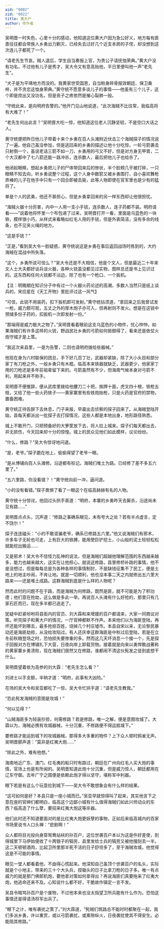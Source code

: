 ```yaml
---
aid: "0002"
zid: "0022"
title: 黄大户
author: 吹牛者
---
```


吴明晋一时失色，心里十分的感动，他知道这位黄大户因为急公好义，地方每有匪患往往都会带族人乡勇出力剿灭，已经失去过好几个近支本房的子侄，却没想到这次连儿子都死了一个。

“请老先生节哀。贼人退后，学生自当奏报上官，为贵公子请抚恤荣典。”黄大户没有功名，不过他有儿子是秀才，吴大令又有意高抬他，平日里便叫他一声“老先生”。

“犬子是为平靖地方而没的。我黄家世受国恩，自当粉身碎骨报效朝廷、保卫桑梓，并不贪恋这恤身荣典。”黄守统不愿意多谈儿子的事情——他虽有三个儿子，这个即是庶出又没功名，但是丧子之疼依然是摧心裂肺一般。

“守统此来，是向明府告警的。”他开门见山地说道，“此次海贼不比往常，我临高将有大难了！”

“老先生何出此言？”吴明晋大吃一惊，他知道这位老人沉静坚韧，不是空口大话之人。

黄守统便把昨日他儿子带着十来个乡勇在百人头滩附近伏击三个海贼探子的情况说了一遍。他自己虽没参加，但是逃回来的乡勇的描述让他十分吃惊，一轮弓箭袭击只射倒一个，虽说老话三箭不如一刀，乡勇用的弓又不好，但是对方身无甲胄，二个大汉都中了七八箭还能一路冲杀，连杀数人，最后把他儿子也给杀了。

他闭起眼睛，想起乡勇把儿子的尸体带回来后的惨状，半个脸颊几乎被打碎，一只眼睛不知去向，听乡勇说整个过程，这个人身中数箭又被乡勇围打，自小喜欢舞枪弄棒的儿子在他手中只有一个回合即被击毙，此等人物即使在官军里也是少有的猛将了。

单是个人的武勇，他还不甚担心，但是乡勇拿回来的另一样东西却让他很担忧。

“海贼火器十分厉害，内中一人用一支小手铳，连杀数人，连子药都不装。明府请看——”说着他将怀里一个布包递了过来，吴明晋打开一看，里面是乌蓝色的一块铁，模样很小巧，从样式来看略似红毛人用的手铳，但是外表简洁，没有多余的线条，也不见夹火绳的地方。

“这是手铳？”

“正是，”看到吴大令一脸疑惑，黄守统说这是乡勇在事后返回战场时拣到的，大约海贼在混战中所失落。

“这个，乡勇所说可信么？”吴大令还是不大相信，他是个文人，但是最近二十年来文人士大夫都好谈兵谈火器，各种火铳虽没都见过实物，图样总还是书上见识过的。这东西和任何火铳都不沾边，除了也有一个枪口、一个扳机。

【注：明晚期在知识分子中有过一个火器火药论述的高潮，多数人当然只是纸上谈兵的，宋应星在《天工开物》里批评过这一风气】

“可信，此铳不用装药，扣下扳机即可发射。”黄守统拈须道，“拿回来之后我曾试发一枪，威力颇可观，五丈之外的厚木炮子亦可入，但再射则不发火。想是在这铳中预储多份子药的，扣扳机一次即发射一份。”

“那端得是威力极大之物了。”吴明晋看着眼前这支乌蓝色的小物件，忧心忡忡。如果海贼们有许多这样的火铳，野战民壮乡勇的弓箭如何抵御得了，看来还是依仗火炮守城才是上策。

“我这次来县里，一是为告警，二则也请明府拨给些器械。”

他现在身为六村联保的团总，手下好几百丁壮，武器却紧缺，除了大小头目和部分家丁有刀枪之外，一般乡勇只有木棍。临高本来铁器就缺乏，武器更少，他家家丁用的刀枪还是多年前祖辈留下来的。弓箭虽然有不少，但海南气候本身对弓箭不利，用起来并不称手。

吴明晋不便推辞，便从武库里拨给他腰刀二十把，挨牌十面，虎叉四十根，铁枪五枝，又给了他一些火药铁子——黄家寨里有些铁炮抬枪，只是火药是官府的禁物，置备困难。

黄守统正待告辞下去休息，门子来报，早晨出去侦察的探子回来了。从海贼登陆开始，县每天都派出一批探子去打探情况，这些人都是本地出身，地形路径熟悉。

城上不敢开门，只把预备好的大箩筐放下去，将人拉上城来。探子们每天都出去，并无损伤，今天回来却十分的惊惶。城上的民众见他们如此模样，议论纷纷。

“什么，修路？”吴大令惊讶地问道。

“是，老爷。”探子跪在地上，偷偷得望了老爷一眼。

“是从博铺向百人头滩修。沿途都有标记。海贼们堆土为路。已经修了差不多五六里了。”

“五六里路，你没看错？！”黄守统向前一冲，逼问道。

“小的没有看错。”探子畏惧了看了一眼这个在临高赫赫有名的人物。

黄守统十分惊诧，他回过头拱手禀道：“明府，本寨的乡勇昨天去厮杀，沿途尚未见有路……”

吴明晋点点头，沉声道：“修路之事确系眼见，未有夸大之处？若有半点虚言，定不饶尔！”

探子连连磕头：“小的不敢诓骗老爷，确系已修路五六里。”他又说海贼们有邪术，许多车子无轮也可走，上有巨大的铁膊，能用使巨铲挖土，小山般的泥土轻轻松松就能挖出搬运……

又是邪术！吴大令不信怪力乱神的说法，但是海贼们超越他理解范围的东西越来越多，能力也越来越大，这实在让他担心。就说这修路，县里修桥补路的事情，他不是没想过，但是每每总是为各种各样的事情制肘，不是缺钱征集不了民工，便是土地上的地主吵闹，不肯让地。就是一切顺利，他也没本事二天之内就修出五六里大路来——还是堆土成路。这群海贼到底是什么样的人物呢？

然而此时的问题不在于路，而是海贼为何修路，既然是匪，就不可能是为了积功德；他们意在抢劫，这么做是多此一举。再说百人头滩有什么好抢的，那里只有几家石匠而已，现在多半都已逃走了。

犹疑中赶紧吩咐将县衙内的官员、刘大霖和来增援的百户都请来，大家一同商议对策。听完探子和黄大户的情况，一厅官绅都默不作声。本来他们以为海匪登陆，再坏还能坏到哪去，最多抢掠百姓，烧掉几个村庄墟市。本县自宋以来，无论黎民暴动还是海匪劫掠，从没给攻陷过。有人还庆幸这群海匪是中秋过后登陆，若是在立冬前秋粮登场之时，恐怕损失要惨重的多。然而这几天坏消息一个接一个，先是探子回报对方在博铺扎下大营，日夜向岸上卸载货物。接着就是向来以勇悍敢战著称的黄家寨乡勇溃败，现在海贼们居然又在修路，谁都闹不清这伙髡发之徒到底想干什么。

吴明晋望着依为高参的刘大霖：“老先生怎么看？”

刘进士以手支额，半晌才道：“明府，此事有大凶险。”

在场的吴大令和吴亚都吃了一惊，吴大令忙拱手道：“请老先生教我。”

“恐此髡发海贼的意图是攻城！”

“何以见得？”

“山贼海匪多为轻装抄掠，何需修路？若是修路，唯一之解，便是意图攻城了。大霖以为，海贼必携有攻城器械，十分沉重，不修路便不得运抵城下。”

要修路才能运到城下的攻城器械，那得多大多重的物件？上下众人顿时鸦雀无声。吴明晋颤声道：“莫非是红夷大炮……”

“除此之外，难有他想。”

海南地近广东、澳门，红毛夷的船只时有路过，朝廷在广州向红毛人买大炮的事情，官场上也是有所闻的。吴明晋知道此炮十分沉重，但是威力惊人，朝廷都用在辽东守御。去年广宁之围便是依赖此炮才得以坚守，堪称军中利器。

眼下若是有这么个玩意拉到城下——吴大令不敢想象会有什么样的结果。

“这可如何是好？本县只是一座小城而已。”吴亚早就惊得叫了起来，其实他言下之意在座的官绅们都明白，临高这个边鄙小城有什么值得海贼们如此兴师动众的东西？临高造了什么孽，要招来红夷大炮这等杀器。

他们此时还不知道要面对的是比红夷大炮更妖孽的事物，正如后来临高城内的百家书场里说书人口头禅：“悲剧啊！”

众人都将目光投向身穿鸳鸯站袄的孙百户，这位世袭百户本以为这是件好差使，到得城里下马伊始便收了十两银子的犒劳，县里发给士兵的犒劳又被他搜刮去一半。这二天顿顿酒肉，比起卫所里那半死不活的日子舒坦多了，至于海贼攻城，他觉得这是不可能的事情。

眼见一堂人都看着他，不由得心慌起来。他深知自己虽顶个世袭百户的名头，实际就是个小地主，带来的三十个大头兵，捏锄头的日子比拿刀枪的日子多。唯一有点威力的就是那门佛郎机炮，要他拿对策如何拿得出？再说海匪们真要拖来了红夷大炮，他逃命还来不及。心知说什么都不好，干脆故作镇定一言不发。

吴县令暗骂孙百户是个废物，不过他本来也没太指望卫所兵能有什么作为。恐怕这事情还是得请汤将军出兵了。

“眼下之计，唯有袭扰之策了。”刘大霖道，“髡贼们筑路总不能时时都聚在一起，我们多派乡勇，许以重赏，或以弓箭袭扰，或乘隙纵火，日夜袭扰使其不得安生。必能阻其修路。”
